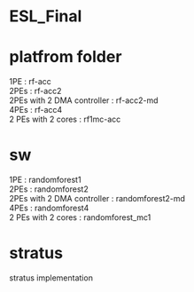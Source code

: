# ESL_Final
# platfrom folder
1PE : rf-acc   
2PEs : rf-acc2    
2PEs with 2 DMA controller : rf-acc2-md   
4PEs : rf-acc4   
2 PEs with 2 cores : rf1mc-acc      
# sw
1PE : randomforest1   
2PEs : randomforest2         
2PEs with 2 DMA controller : randomforest2-md      
4PEs : randomforest4      
2 PEs with 2 cores : randomforest_mc1   
# stratus    
stratus implementation
